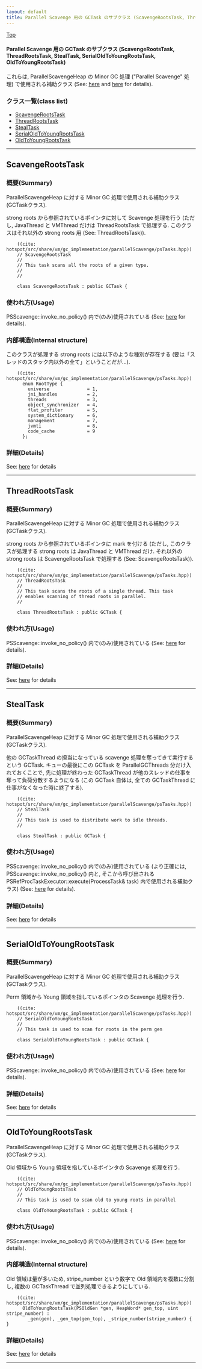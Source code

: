 ```yaml
---
layout: default
title: Parallel Scavenge 用の GCTask のサブクラス (ScavengeRootsTask, ThreadRootsTask, StealTask, SerialOldToYoungRootsTask, OldToYoungRootsTask)
---
```

[Top](../index.html)

#### Parallel Scavenge 用の GCTask のサブクラス (ScavengeRootsTask, ThreadRootsTask, StealTask, SerialOldToYoungRootsTask, OldToYoungRootsTask)

これらは, ParallelScavengeHeap の Minor GC 処理
("Parallel Scavenge" 処理) で使用される補助クラス (See: [here](no28916egj.html) and [here](no289165Un.html) for details).


### クラス一覧(class list)

  * [ScavengeRootsTask](#noEsYxc41q)
  * [ThreadRootsTask](#no72HfF5do)
  * [StealTask](#nojYSO79fk)
  * [SerialOldToYoungRootsTask](#noIIZTpqFx)
  * [OldToYoungRootsTask](#no9rKf5wxb)


---
## <a name="noEsYxc41q" id="noEsYxc41q">ScavengeRootsTask</a>

### 概要(Summary)
ParallelScavengeHeap に対する Minor GC 処理で使用される補助クラス(GCTaskクラス).

strong roots から参照されているポインタに対して Scavenge 処理を行う
(ただし, JavaThread と VMThread だけは ThreadRootsTask で処理する. 
このクラスはそれ以外の strong roots 用 (See: ThreadRootsTask)).


```
    ((cite: hotspot/src/share/vm/gc_implementation/parallelScavenge/psTasks.hpp))
    // ScavengeRootsTask
    //
    // This task scans all the roots of a given type.
    //
    //
    
    class ScavengeRootsTask : public GCTask {
```

### 使われ方(Usage)
PSScavenge::invoke_no_policy() 内で(のみ)使用されている (See: [here](no289165Un.html) for details).

### 内部構造(Internal structure)
このクラスが処理する strong roots には以下のような種別が存在する (要は「スレッドのスタック内以外の全て」ということだが...).

```
    ((cite: hotspot/src/share/vm/gc_implementation/parallelScavenge/psTasks.hpp))
      enum RootType {
        universe              = 1,
        jni_handles           = 2,
        threads               = 3,
        object_synchronizer   = 4,
        flat_profiler         = 5,
        system_dictionary     = 6,
        management            = 7,
        jvmti                 = 8,
        code_cache            = 9
      };
```




### 詳細(Details)
See: [here](../doxygen/classScavengeRootsTask.html) for details

---
## <a name="no72HfF5do" id="no72HfF5do">ThreadRootsTask</a>

### 概要(Summary)
ParallelScavengeHeap に対する Minor GC 処理で使用される補助クラス(GCTaskクラス).

strong roots から参照されているポインタに mark を付ける
(ただし, このクラスが処理する strong roots は JavaThread と VMThread だけ.
それ以外の strong roots は ScavengeRootsTask で処理する (See: ScavengeRootsTask)).


```
    ((cite: hotspot/src/share/vm/gc_implementation/parallelScavenge/psTasks.hpp))
    // ThreadRootsTask
    //
    // This task scans the roots of a single thread. This task
    // enables scanning of thread roots in parallel.
    //
    
    class ThreadRootsTask : public GCTask {
```

### 使われ方(Usage)
PSScavenge::invoke_no_policy() 内で(のみ)使用されている (See: [here](no289165Un.html) for details).




### 詳細(Details)
See: [here](../doxygen/classThreadRootsTask.html) for details

---
## <a name="nojYSO79fk" id="nojYSO79fk">StealTask</a>

### 概要(Summary)
ParallelScavengeHeap に対する Minor GC 処理で使用される補助クラス(GCTaskクラス).

他の GCTaskThread の担当になっている scavenge 処理を奪ってきて実行するという GCTask.
キューの最後にこの GCTask を ParallelGCThreads 分だけ入れておくことで, 
先に処理が終わった GCTaskThread が他のスレッドの仕事を奪って負荷分散するようになる
(この GCTask 自体は, 全ての GCTaskThread に仕事がなくなった時に終了する).


```
    ((cite: hotspot/src/share/vm/gc_implementation/parallelScavenge/psTasks.hpp))
    // StealTask
    //
    // This task is used to distribute work to idle threads.
    //
    
    class StealTask : public GCTask {
```

### 使われ方(Usage)
PSScavenge::invoke_no_policy() 内で(のみ)使用されている
(より正確には, PSScavenge::invoke_no_policy() 内と,
そこから呼び出される PSRefProcTaskExecutor::execute(ProcessTask& task) 内で使用される補助クラス)
(See: [here](no289165Un.html) for details).




### 詳細(Details)
See: [here](../doxygen/classStealTask.html) for details

---
## <a name="noIIZTpqFx" id="noIIZTpqFx">SerialOldToYoungRootsTask</a>

### 概要(Summary)
ParallelScavengeHeap に対する Minor GC 処理で使用される補助クラス(GCTaskクラス).

Perm 領域から Young 領域を指しているポインタの Scavenge 処理を行う.


```
    ((cite: hotspot/src/share/vm/gc_implementation/parallelScavenge/psTasks.hpp))
    // SerialOldToYoungRootsTask
    //
    // This task is used to scan for roots in the perm gen
    
    class SerialOldToYoungRootsTask : public GCTask {
```

### 使われ方(Usage)
PSScavenge::invoke_no_policy() 内で(のみ)使用されている (See: [here](no289165Un.html) for details).




### 詳細(Details)
See: [here](../doxygen/classSerialOldToYoungRootsTask.html) for details

---
## <a name="no9rKf5wxb" id="no9rKf5wxb">OldToYoungRootsTask</a>

ParallelScavengeHeap に対する Minor GC 処理で使用される補助クラス(GCTaskクラス).

Old 領域から Young 領域を指しているポインタの Scavenge 処理を行う.


```
    ((cite: hotspot/src/share/vm/gc_implementation/parallelScavenge/psTasks.hpp))
    // OldToYoungRootsTask
    //
    // This task is used to scan old to young roots in parallel
    
    class OldToYoungRootsTask : public GCTask {
```

### 使われ方(Usage)
PSScavenge::invoke_no_policy() 内で(のみ)使用されている (See: [here](no289165Un.html) for details).

### 内部構造(Internal structure)
Old 領域は量が多いため, 
stripe_number という数字で Old 領域内を複数に分割し, 
複数の GCTaskThread で並列処理できるようにしている.

```
    ((cite: hotspot/src/share/vm/gc_implementation/parallelScavenge/psTasks.hpp))
      OldToYoungRootsTask(PSOldGen *gen, HeapWord* gen_top, uint stripe_number) :
        _gen(gen), _gen_top(gen_top), _stripe_number(stripe_number) { }
```




### 詳細(Details)
See: [here](../doxygen/classOldToYoungRootsTask.html) for details

---
